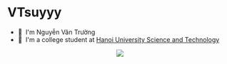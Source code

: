 # VTsuyyy
* 🌱 &nbsp;I'm Nguyễn Văn Trường
* 🏫 &nbsp;I'm a college student at [Hanoi University Science and Technology](https://www.hust.edu.vn/web/vi/home)
 <p align="center">
  <img src="https://github-readme-stats.vercel.app/api?username=VTsuyyy&theme=dark&show_icons=true" />
</p>

